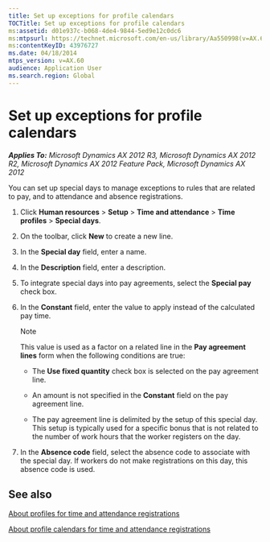```yaml
---
title: Set up exceptions for profile calendars
TOCTitle: Set up exceptions for profile calendars
ms:assetid: d01e937c-b068-4de4-9844-5ed9e12c0dc6
ms:mtpsurl: https://technet.microsoft.com/en-us/library/Aa550998(v=AX.60)
ms:contentKeyID: 43976727
ms.date: 04/18/2014
mtps_version: v=AX.60
audience: Application User
ms.search.region: Global
---
```


# Set up exceptions for profile calendars 


_**Applies To:** Microsoft Dynamics AX 2012 R3, Microsoft Dynamics AX 2012 R2, Microsoft Dynamics AX 2012 Feature Pack, Microsoft Dynamics AX 2012_

You can set up special days to manage exceptions to rules that are related to pay, and to attendance and absence registrations.

1.  Click **Human resources** \> **Setup** \> **Time and attendance** \> **Time profiles** \> **Special days**.

2.  On the toolbar, click **New** to create a new line.

3.  In the **Special day** field, enter a name.

4.  In the **Description** field, enter a description.

5.  To integrate special days into pay agreements, select the **Special pay** check box.

6.  In the **Constant** field, enter the value to apply instead of the calculated pay time.
    

    > [!NOTE]
    > <P>This value is used as a factor on a related line in the <STRONG>Pay agreement lines</STRONG> form when the following conditions are true:</P>
    > <UL>
    > <LI>
    > <P>The <STRONG>Use fixed quantity</STRONG> check box is selected on the pay agreement line.</P>
    > <LI>
    > <P>An amount is not specified in the <STRONG>Constant</STRONG> field on the pay agreement line.</P>
    > <LI>
    > <P>The pay agreement line is delimited by the setup of this special day. This setup is typically used for a specific bonus that is not related to the number of work hours that the worker registers on the day.</P></LI></UL>



7.  In the **Absence code** field, select the absence code to associate with the special day. If workers do not make registrations on this day, this absence code is used.

## See also

[About profiles for time and attendance registrations](about-profiles-for-time-and-attendance-registrations.md)

[About profile calendars for time and attendance registrations](about-profile-calendars-for-time-and-attendance-registrations.md)

  


